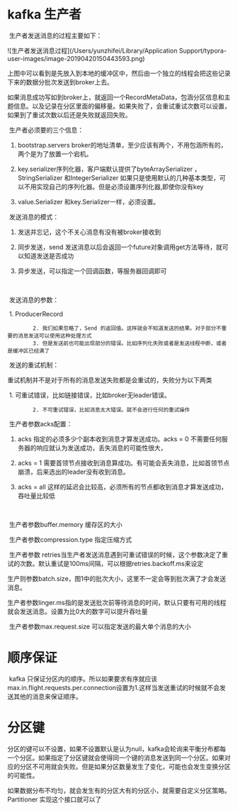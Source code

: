 # kafka 生产者

​	生产者发送消息的过程主要如下：

![生产者发送消息过程](/Users/yunzhifei/Library/Application Support/typora-user-images/image-20190420150443593.png)

​	上图中可以看到是先放入到本地的缓冲区中，然后由一个独立的线程会把这些记录下来的数据分批次发送到broker上去。

​	如果消息成功写如到broker上，就返回一个RecordMetaData，包涵分区信息和主题信息。以及记录在分区里面的偏移量。如果失败了，会重试重试次数可以设置，如果到了重试次数以后还是失败就返回失败。

​	生产者必须要的三个信息：

 1. bootstrap.servers broker的地址清单，至少应该有两个，不用包涵所有的，两个是为了放置一个宕机。

 2. key.serializer序列化器，客户端默认提供了byteArraySerializer ，StringSerializer 和IntegerSerializer 如果只是使用默认的几种基本类型，可以不用实现自己的序列化器。但是必须设置序列化器,即使你没有key

 3. value.Serializer 和key.Serializer一样，必须设置。

    

​    发送消息的模式：

   1. 发送并忘记，这个不关心消息有没有被broker接收到

   2. 同步发送，send 发送消息以后会返回一个future对象调用get方法等待，就可以知道发送是否成功

   3. 异步发送，可以指定一个回调函数，等服务器回调即可

      ​	



​	发送消息的参数：

​			1. ProducerRecord

   			2. 我们如果忽略了，Send 的返回值。这样就会不知道发送的结果。对于部分不重要的消息发送可以使用这种处理方式
   			3. 但是发送前也可能出现部分的错误。比如序列化失败或者是发送线程中断，或者是缓冲区已经满了



​	发送的重试机制：

​			重试机制并不是对于所有的消息发送失败都是会重试的，失败分为以下两类

​		   1. 可重试错误，比如链接错误，比如broker无leader错误。

   			2. 不可重试错误，比如消息太大错误。就不会进行任何的重试操作



​	生产者参数acks配置：

   1. acks 指定的必须多少个副本收到消息才算发送成功。acks = 0 不需要任何服务器的响应就认为发送成功，丢失消息的可能性很大，

   2. acks = 1 需要首领节点接收到消息算成功。有可能会丢失消息，比如首领节点崩溃，后来选出的leader没有收到消息。

   3. acks = all 这样的延迟会比较高，必须所有的节点都收到消息才算发送成功，吞吐量比较低

      ​	



​	生产者参数buffer.memory 缓存区的大小

​	生产者参数compression.type 指定压缩方式

​	生产者参数 retries当生产者发送消息遇到可重试错误的时候，这个参数决定了重试的次数。默认重试是100ms间隔，可以根据retries.backoff.ms来设定

​	生产则参数batch.size，图1中的批次大小，这里不一定会等到批次满了才会发送消息。

​	生产者参数linger.ms指的是发送批次前等待消息的时间，默认只要有可用的线程就会发送消息。设置为比0大的数字可以提升吞吐量

​	生产者参数max.request.size 可以指定发送的最大单个消息的大小

# 顺序保证

​	kafka 只保证分区内的顺序。所以如果要求有序就应该max.in.flight.requests.per.connection设置为1.这样当发送重试的时候就不会发送其他的消息来保证顺序。	

# 分区键

​	分区的键可以不设置，如果不设置默认是认为null，kafka会轮询来平衡分布都每一个分区。如果指定了分区键就会使得同一个键的消息发送到同一个分区。如果对应的分区不可用就会失败。但是如果分区数量发生了变化，可能也会发生变换分区的可能性。

​	如果数据分布不均匀，就会发生有的分区大有的分区小，就需要自定义分区策略。Partitioner 实现这个接口就可以了